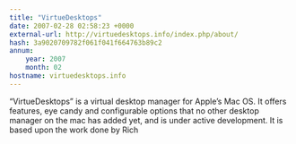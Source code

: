 ```yaml
---
title: "VirtueDesktops"
date: 2007-02-28 02:58:23 +0000
external-url: http://virtuedesktops.info/index.php/about/
hash: 3a9020709782f061f041f664763b89c2
annum:
    year: 2007
    month: 02
hostname: virtuedesktops.info
---
```


“VirtueDesktops” is a virtual desktop manager for Apple’s Mac OS. It offers features, eye candy and configurable options that no other desktop manager on the mac has added yet, and is under active development. It is based upon the work done by Rich
